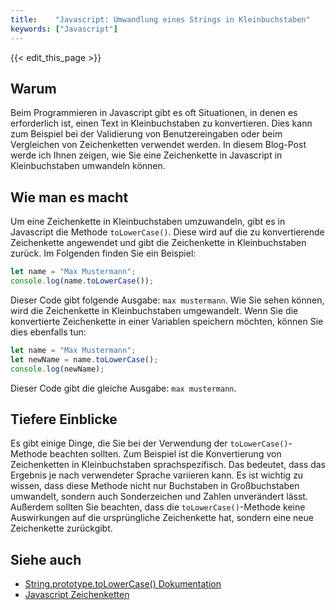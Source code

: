 ```yaml
---
title:    "Javascript: Umwandlung eines Strings in Kleinbuchstaben"
keywords: ["Javascript"]
---
```


{{< edit_this_page >}}

## Warum

Beim Programmieren in Javascript gibt es oft Situationen, in denen es erforderlich ist, einen Text in Kleinbuchstaben zu konvertieren. Dies kann zum Beispiel bei der Validierung von Benutzereingaben oder beim Vergleichen von Zeichenketten verwendet werden. In diesem Blog-Post werde ich Ihnen zeigen, wie Sie eine Zeichenkette in Javascript in Kleinbuchstaben umwandeln können.

## Wie man es macht

Um eine Zeichenkette in Kleinbuchstaben umzuwandeln, gibt es in Javascript die Methode `toLowerCase()`. Diese wird auf die zu konvertierende Zeichenkette angewendet und gibt die Zeichenkette in Kleinbuchstaben zurück. Im Folgenden finden Sie ein Beispiel:

```Javascript
let name = "Max Mustermann";
console.log(name.toLowerCase());
```

Dieser Code gibt folgende Ausgabe: `max mustermann`. Wie Sie sehen können, wird die Zeichenkette in Kleinbuchstaben umgewandelt. Wenn Sie die konvertierte Zeichenkette in einer Variablen speichern möchten, können Sie dies ebenfalls tun:

```Javascript
let name = "Max Mustermann";
let newName = name.toLowerCase();
console.log(newName);
```

Dieser Code gibt die gleiche Ausgabe: `max mustermann`.

## Tiefere Einblicke

Es gibt einige Dinge, die Sie bei der Verwendung der `toLowerCase()`-Methode beachten sollten. Zum Beispiel ist die Konvertierung von Zeichenketten in Kleinbuchstaben sprachspezifisch. Das bedeutet, dass das Ergebnis je nach verwendeter Sprache variieren kann. Es ist wichtig zu wissen, dass diese Methode nicht nur Buchstaben in Großbuchstaben umwandelt, sondern auch Sonderzeichen und Zahlen unverändert lässt. Außerdem sollten Sie beachten, dass die `toLowerCase()`-Methode keine Auswirkungen auf die ursprüngliche Zeichenkette hat, sondern eine neue Zeichenkette zurückgibt.

## Siehe auch

- [String.prototype.toLowerCase() Dokumentation](https://developer.mozilla.org/de/docs/Web/JavaScript/Reference/Global_Objects/String/toLowerCase)
- [Javascript Zeichenketten](https://www.javascript.com/learn/strings)